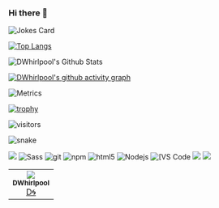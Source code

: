 ### Hi there 👋

![Jokes Card](https://readme-jokes.vercel.app/api)

[![Top Langs](https://github-readme-stats.vercel.app/api/top-langs/?username=dwhirlpool&langs_count=20)](https://github.com/dwhirlpool)

![DWhirlpool's Github Stats](https://github-readme-stats.vercel.app/api?username=dwhirlpool&show_icons=true&theme=buefy)

[![DWhirlpool's github activity graph](https://activity-graph.herokuapp.com/graph?username=dwhirlpool&theme=react-dark)](https://github.com/dwhirlpool)

![Metrics](https://metrics.lecoq.io/dwhirlpool?template=classic&config.timezone=Asia%2FShanghai)

[![trophy](https://github-profile-trophy.vercel.app/?username=dwhirlpool&theme=onedark)](https://github.com/ryo-ma/github-profile-trophy)

![visitors](https://visitor-badge.glitch.me/badge?page_id=page.id&left_color=green&right_color=red)

![snake](https://user-images.githubusercontent.com/95860724/163658795-44583a06-1473-4be5-a8e5-1a76ca494f6b.svg)

  <img
src="https://camo.githubusercontent.com/b6ae1dd7ceab305dac6a3774511e4ae2d5e613a9533b83c92caff4e70c12ee67/68747470733a2f2f696d672e736869656c64732e696f2f62616467652f4769744b72616b656e2d4c6567656e64617279253230476974253230546f6f6c732d7465616c3f7374796c653d706c6173746963266c6f676f3d6769746b72616b656e">  <img alt="Sass" src="https://img.shields.io/badge/-Sass-CC6699?style=flat-square&logo=sass&logoColor=white" />  <img alt="git" src="https://img.shields.io/badge/-Git-F05032?style=flat-square&logo=git&logoColor=white" /> <img alt="npm" src="https://img.shields.io/badge/-NPM-CB3837?style=flat-square&logo=npm&logoColor=white" /> <img alt="html5" src="https://img.shields.io/badge/-HTML5-E34F26?style=flat-square&logo=html5&logoColor=white" /> <img alt="Nodejs" src="https://img.shields.io/badge/-Nodejs-43853d?style=flat-square&logo=Node.js&logoColor=white" /> <img alt="[VS Code" src="https://img.shields.io/badge/-VSCode-%23007ACC?style=flat-square&logo=visual-studio-code" /> <img src="https://img.shields.io/badge/Python-3776AB?style=for-the-badge&logo=python&logoColor=white"></img>  <img src="https://img.shields.io/badge/Windows-0078D6?style=for-the-badge&logo=windows&logoColor=white"></img>
<table>
  <tr>
    <td align="center"><a href="https://github.com/DWhirlpool"><img src="https://user-images.githubusercontent.com/95860724/163571845-14119a05-0ae2-4114-b1c4-25787e3ddbd2.gif"><br /><sub>             <b>DWhirlpool</b></sub></a><br /><a href="#creator-dwhirlpool" title="Creator">D🌀</a></td>
  </tr>
</table>

